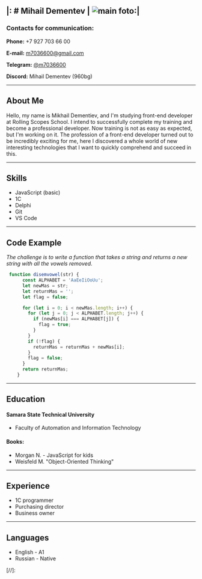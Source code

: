 |: # Mihail Dementev |         ![main foto](//cv-md/foto.png "фото"):|
---
### Contacts for communication:
**Phone:** +7 927 703 66 00

**E-mail:** m7036600@gmail.com

**Telegram:** [@m7036600]

**Discord:** Mihail Dementev (960bg)

---
## About Me
 Hello, my name is Mikhail Dementiev, and I'm studying front-end developer at Rolling Scopes School. I intend to successfully complete my training and become a professional developer. Now training is not as easy as expected, but I'm working on it. The profession of a front-end developer turned out to be incredibly exciting for me, here I discovered a whole world of new interesting technologies that I want to quickly comprehend and succeed in this.

---
## Skills
+ JavaScript (basic)
+ 1С
+ Delphi
+ Git 
+ VS Code
  
---
## Code Example
 *The challenge is to write a function that takes a string and returns a new string with all the vowels removed.*
```javascript
 function disemvowel(str) {
      const ALPHABET = 'AaEeIiOoUu';
      let newMas = str;
      let returnMas = '';
      let flag = false;

      for (let i = 0; i < newMas.length; i++) {
        for (let j = 0; j < ALPHABET.length; j++) {
          if (newMas[i] === ALPHABET[j]) {
            flag = true;
          }
        }
        if (!flag) {
          returnMas = returnMas + newMas[i];
        }
        flag = false;
      }
      return returnMas;
    }
```
---
## Education
#### Samara State Technical University
  * Faculty of Automation and Information Technology

#### Books:
  - Morgan N. - JavaScript for kids
  - Weisfeld M. "Object-Oriented Thinking"
  ---

## Experience
 
 - 1C programmer
 - Purchasing director
 - Business owner
 ---

## Languages
  
 - English - A1
 - Russian - Native



[//]:

   [@m7036600]: <https://t.me/m7036600>
   [git]: <https://github.com/960bg>
   [rss]: <https://rs.school/js/>
   [john gruber]: <http://daringfireball.net>
   [df1]: <http://daringfireball.net/projects/markdown/>
   [markdown-it]: <https://github.com/markdown-it/markdown-it>
   [Ace Editor]: <http://ace.ajax.org>
   [node.js]: <http://nodejs.org>